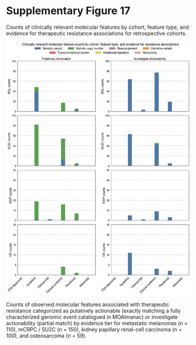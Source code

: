 # Supplementary Figure 17
Counts of clinically relevant molecular features by cohort, feature type, and evidence for therapeutic resistance associations for retrospective cohorts.

![Supplementary Figure 17](supplementary-figure-17.png)

Counts of observed molecular features associated with therapeutic resistance categorized as putatively actionable (exactly matching a fully characterized genomic event catalogued in MOAlmanac) or investigate actionability (partial match) by evidence tier for metastatic melanomas (n = 110), mCRPC / SU2C (n = 150), kidney papillary renal-cell carcinoma (n = 100), and osteosarcoma (n = 59). 
